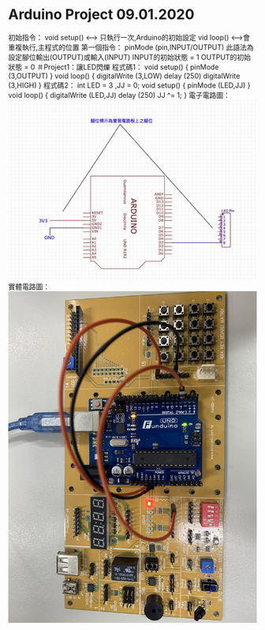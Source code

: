 # Arduino Project 09.01.2020
初始指令：
void setup() <--> 只執行一次,Arduino的初始設定
vid loop() <-->會重複執行,主程式的位置
第一個指令：
pinMode (pin,INPUT/OUTPUT)
此語法為設定腳位輸出(OUTPUT)或輸入(INPUT)
INPUT的初始狀態 = 1
OUTPUT的初始狀態 = 0
＃Project1：讓LED閃爍
程式碼1：
void setup() {
  pinMode (3,OUTPUT)
}
void loop() {
  digitalWrite (3,LOW)
  delay (250)
  digitalWrite (3,HIGH)
}
程式碼2：
int LED = 3 ,JJ = 0;
void setup() {
pinMode (LED,JJ)
}
void loop() {
  digitalWrite (LED,JJ)
  delay (250)
JJ ^= 1;
}
電子電路圖：
![image](https://github.com/JasonKao0725/Arduino/blob/master/EB4DD0E6-0723-48F1-8A73-749E22212470.jpeg)
實體電路圖：
![image](https://github.com/JasonKao0725/Arduino/blob/master/9B7CCF67-C73C-4070-9213-7E7BCDEE8E0A.jpeg)

